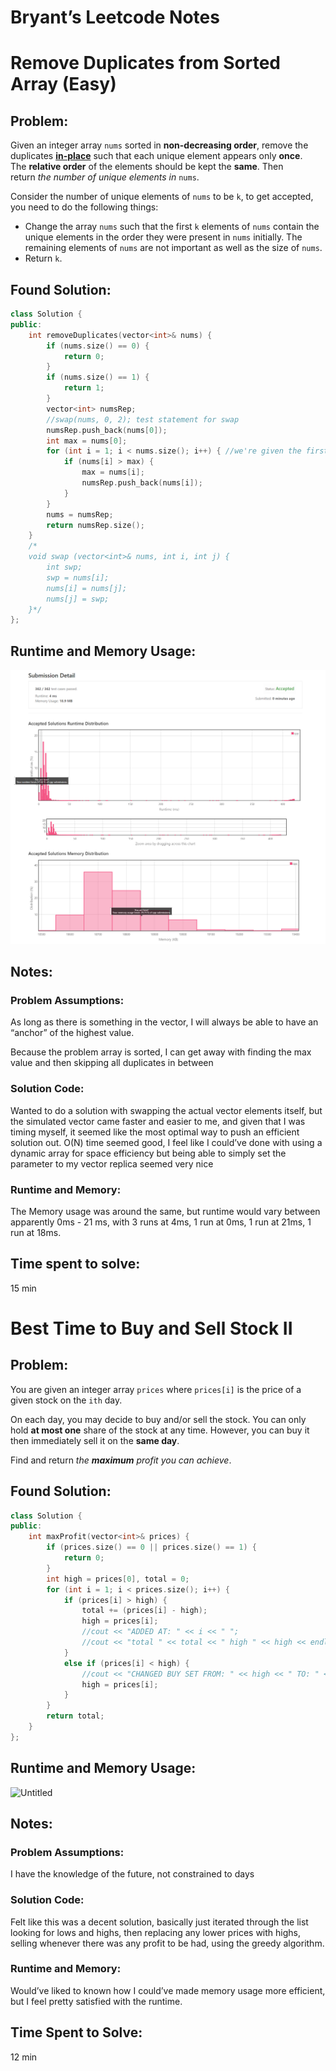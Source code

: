 # Bryant’s Leetcode Notes

# ****Remove Duplicates from Sorted Array (Easy)****

## Problem:

Given an integer array `nums` sorted in **non-decreasing order**, remove the duplicates **[in-place](https://en.wikipedia.org/wiki/In-place_algorithm)** such that each unique element appears only **once**. The **relative order** of the elements should be kept the **same**. Then return *the number of unique elements in* `nums`.

Consider the number of unique elements of `nums` to be `k`, to get accepted, you need to do the following things:

- Change the array `nums` such that the first `k` elements of `nums` contain the unique elements in the order they were present in `nums` initially. The remaining elements of `nums` are not important as well as the size of `nums`.
- Return `k`.

## Found Solution:

```cpp
class Solution {
public:
    int removeDuplicates(vector<int>& nums) {
        if (nums.size() == 0) {
            return 0;
        }
        if (nums.size() == 1) {
            return 1;
        }
        vector<int> numsRep;
        //swap(nums, 0, 2); test statement for swap
        numsRep.push_back(nums[0]);
        int max = nums[0];
        for (int i = 1; i < nums.size(); i++) { //we're given the first num by default
            if (nums[i] > max) {
                max = nums[i];
                numsRep.push_back(nums[i]);
            }
        }
        nums = numsRep;
        return numsRep.size();
    }
    /*
    void swap (vector<int>& nums, int i, int j) {
        int swp;
        swp = nums[i];
        nums[i] = nums[j];
        nums[j] = swp;
    }*/
};
```

## Runtime and Memory Usage:

![Remove Duplicates from Sorted Array.png](images/Remove_Duplicates_from_Sorted_Array.png)

## Notes:

### Problem Assumptions:

As long as there is something in the vector, I will always be able to have an “anchor” of the highest value.

Because the problem array is sorted, I can get away with finding the max value and then skipping all duplicates in between 

### Solution Code:

Wanted to do a solution with swapping the actual vector elements itself, but the simulated vector came faster and easier to me, and given that I was timing myself, it seemed like the most optimal way to push an efficient solution out. O(N) time seemed good, I feel like I could’ve done with using a dynamic array for space efficiency but being able to simply set the parameter to my vector replica seemed very nice

### Runtime and Memory:

The Memory usage was around the same, but runtime would vary between apparently 0ms - 21 ms, with 3 runs at 4ms, 1 run at 0ms, 1 run at 21ms, 1 run at 18ms.


## Time spent to solve:
15 min

# Best Time to Buy and Sell Stock II

## Problem:

You are given an integer array `prices` where `prices[i]` is the price of a given stock on the `ith` day.

On each day, you may decide to buy and/or sell the stock. You can only hold **at most one** share of the stock at any time. However, you can buy it then immediately sell it on the **same day**.

Find and return *the **maximum** profit you can achieve*.

## Found Solution:

```cpp
class Solution {
public:
    int maxProfit(vector<int>& prices) {
        if (prices.size() == 0 || prices.size() == 1) {
            return 0;
        }
        int high = prices[0], total = 0;
        for (int i = 1; i < prices.size(); i++) {
            if (prices[i] > high) {
                total += (prices[i] - high);
                high = prices[i];
                //cout << "ADDED AT: " << i << " ";
                //cout << "total " << total << " high " << high << endl;
            }
            else if (prices[i] < high) {
                //cout << "CHANGED BUY SET FROM: " << high << " TO: " << prices[i] << endl;
                high = prices[i];
            }
        }
        return total;
    }
};
```

## Runtime and Memory Usage:

![Untitled](Bryant%E2%80%99s%20Leetcode%20NotesRemove%20Duplicates%20from%20Sort%201307ee85a6024e17a6d751358adf910b/Untitled.png)

## Notes:

### Problem Assumptions:

I have the knowledge of the future, not constrained to days

### Solution Code:

Felt like this was a decent solution, basically just iterated through the list looking for lows and highs, then replacing any lower prices with highs, selling whenever there was any profit to be had, using the greedy algorithm.

### Runtime and Memory:

Would’ve liked to known how I could’ve made memory usage more efficient, but I feel pretty satisfied with the runtime.

## Time Spent to Solve:

12 min
